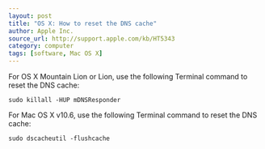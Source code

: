 ```yaml
---
layout: post
title: "OS X: How to reset the DNS cache"
author: Apple Inc.
source_url: http://support.apple.com/kb/HT5343
category: computer
tags: [software, Mac OS X]
---
```


For OS X Mountain Lion or Lion, use the following Terminal command to reset the
DNS cache:

    sudo killall -HUP mDNSResponder
 
For Mac OS X v10.6, use the following Terminal command to reset the DNS cache:

    sudo dscacheutil -flushcache